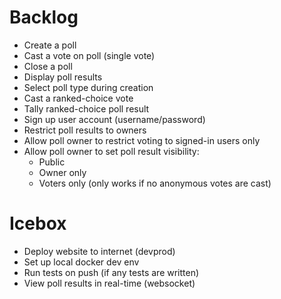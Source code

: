 # Backlog

- Create a poll
- Cast a vote on poll (single vote)
- Close a poll
- Display poll results
- Select poll type during creation
- Cast a ranked-choice vote
- Tally ranked-choice poll result
- Sign up user account (username/password)
- Restrict poll results to owners
- Allow poll owner to restrict voting to signed-in users only
- Allow poll owner to set poll result visibility:
  - Public
  - Owner only
  - Voters only (only works if no anonymous votes are cast)

# Icebox

- Deploy website to internet (devprod)
- Set up local docker dev env
- Run tests on push (if any tests are written)
- View poll results in real-time (websocket)
